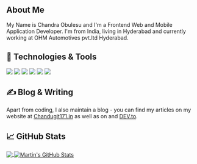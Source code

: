 
## About Me

My Name is Chandra Obulesu and I'm a Frontend Web and Mobile Application Developer. I'm from India, living in Hyderabad and currently working at OHM Automotives pvt.ltd Hyderabad.

## 🔧 Technologies & Tools
![](https://img.shields.io/badge/OS-Linux-informational?style=flat&logo=linux&logoColor=white&color=2bbc8a)
![](https://img.shields.io/badge/Code-Python-informational?style=flat&logo=python&logoColor=white&color=2bbc8a)
![](https://img.shields.io/badge/Code-JavaScript-informational?style=flat&logo=javascript&logoColor=white&color=2bbc8a)
![](https://img.shields.io/badge/Shell-Bash-informational?style=flat&logo=gnu-bash&logoColor=white&color=2bbc8a)
![](https://img.shields.io/badge/React%20-blue.svg)
![](https://img.shields.io/badge/React%20Native-red.svg)


## &#x270d; Blog & Writing

Apart from coding, I also maintain a blog - you can find my articles on my website at [Chandugit171.in](https://Chandugit171.in) as well as on  and [DEV.to](https://dev.to/maheshmuttinti).



## &#x1f4c8; GitHub Stats

<a href="https://github.com/Chandugit171/Chandugit171">
  <img align="center" src="https://github-readme-stats.vercel.app/api/top-langs/?username=Chandugit171&hide=java,html,tex&title_color=ffffff&text_color=c9cacc&icon_color=2bbc8a&bg_color=1d1f21&langs_count=3" />
</a>
<a href="https://github.com/Chandugit171/Chandugit171">
  <img align="center" src="https://github-readme-stats.vercel.app/api?username=Chandugit171&show_icons=true&line_height=27&count_private=true&title_color=ffffff&text_color=c9cacc&icon_color=2bbc8a&bg_color=1d1f21" alt="Martin's GitHub Stats" />
</a>


<!-- links to social media icons -->

<!-- icons with padding -->

[1.1]: http://i.imgur.com/tXSoThF.png (twitter icon with padding)
[2.1]: http://i.imgur.com/0o48UoR.png (github icon with padding)

<!-- icons without padding -->

[1.2]: http://i.imgur.com/wWzX9uB.png (twitter icon without padding)
[2.2]: http://i.imgur.com/9I6NRUm.png (github icon without padding)
[3.2]: https://raw.githubusercontent.com/Chandugit171/Chandugit171/master/linkedin-3-16.png (LinkedIn icon without padding)


<!-- links to your social media accounts -->

[1]: https://twitter.com/mmuttinti
[2]: https://github.com/Chandugit171


<!-- Resources -->
<!-- Icons: https://simpleicons.org/ -->
<!-- GitHub Stats: https://github.com/maheshmuttinti/github-readme-stats -->
<!-- Emojis: https://emojipedia.org/emoji/ -->
<!-- HTML Emojis: https://www.fileformat.info/index.htm -->
<!-- Shields: https://shields.io/ -->
<!-- Awesome GitHub Profile README: https://github.com/maheshmuttinti/awesome-github-profile-readme -->

